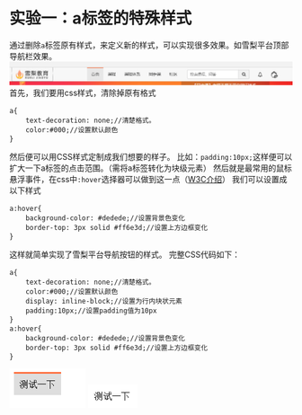 # 实验一：a标签的特殊样式

通过删除`a`标签原有样式，来定义新的样式，可以实现很多效果。如雪梨平台顶部导航栏效果。
![](img/4.2.4.png)
首先，我们要用css样式，清除掉原有格式
```
a{
	text-decoration: none;//清楚格式。
	color:#000;//设置默认颜色
}
```
然后便可以用CSS样式定制成我们想要的样子。
比如：`padding:10px;`这样便可以扩大一下a标签的点击范围。（需将a标签转化为块级元素）
然后就是最常用的鼠标悬浮事件，在css中`:hover`选择器可以做到这一点（[W3C介绍](http://www.w3school.com.cn/cssref/selector_hover.asp)）
我们可以设置成以下样式
```
a:hover{
	background-color: #dedede;//设置背景色变化
	border-top: 3px solid #ff6e3d;//设置上方边框变化
}

```
这样就简单实现了雪梨平台导航按钮的样式。
完整CSS代码如下：
```
a{
	text-decoration: none;//清楚格式。
	color:#000;//设置默认颜色
	display: inline-block;//设置为行内块状元素
	padding:10px;//设置padding值为10px
}
a:hover{
	background-color: #dedede;//设置背景色变化
	border-top: 3px solid #ff6e3d;//设置上方边框变化
}
```

![](img/4.3.1.png)
![](img/4.3.2.png)
